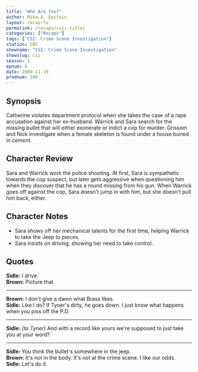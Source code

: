 ```yaml
---
title: "Who Are You?"
author: Mika A. Epstein
layout: recap-tv
permalink: /recaps/csi/:title/
categories: ["Recaps"]
tags: ["CSI: Crime Scene Investigation"]
station: CBS
showname: "CSI: Crime Scene Investigation"
showslug: csi
season: 1
epnum: 6
date: 2000-11-10
prodnum: 106  
---
```


## Synopsis

Catherine violates department protocol when she takes the case of a rape accusation against her ex-husband. Warrick and Sara search for the missing bullet that will either exonerate or indict a cop for murder. Grissom and Nick investigate when a female skeleton is found under a house buried in cement.

## Character Review

Sara and Warrick work the police shooting. At first, Sara is sympathetic towards the cop suspect, but later gets aggressive when questioning him when they discover that he has a round missing from his gun. When Warrick goes off against the cop, Sara doesn't jump in with him, but she doesn't pull him back, either.

## Character Notes

* Sara shows off her mechanical talents for the first time, helping Warrick to take the Jeep to pieces.  
* Sara insists on driving, showing her need to take control.

## Quotes

**Sidle:** I drive.  
**Brown:** Picture that.  

- - -

**Brown:** I don't give a damn what Brass likes.  
**Sidle:** Like I do? If Tyner's dirty, he goes down. I just know what happens when you piss off the P.D.  

- - -

**Sidle:** _(to Tyner)_ And with a record like yours we're supposed to just take you at your word?

- - -

**Sidle:** You think the bullet's somewhere in the jeep.  
**Brown:** It's not in the body. It's not at the crime scene. I like our odds.  
**Sidle:** Let's do it.
